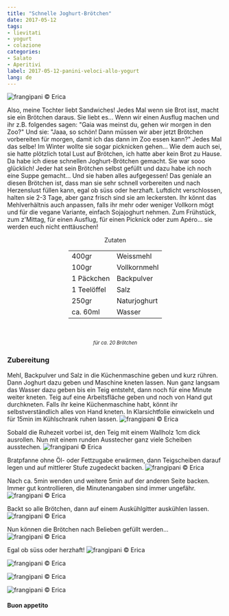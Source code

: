 ```yaml
---
title: "Schnelle Joghurt-Brötchen"
date: 2017-05-12
tags:
- lievitati
- yogurt 
- colazione
categories:
- Salato
- Aperitivi
label: 2017-05-12-panini-veloci-allo-yogurt
lang: de
---
```

![](../2017-05-12-panini-veloci-allo-yogurt/header.jpg "frangipani © Erica")

Also, meine Tochter liebt Sandwiches! Jedes Mal wenn sie Brot isst, macht sie ein Brötchen daraus. Sie liebt es... Wenn wir einen Ausflug machen und ihr z.B. folgendes sagen: "Gaia was meinst du, gehen wir morgen in den Zoo?" Und sie: "Jaaa, so schön! Dann müssen wir aber jetzt Brötchen vorbereiten für morgen, damit ich das dann im Zoo essen kann?" Jedes Mal das selbe! Im Winter wollte sie sogar picknicken gehen... Wie dem auch sei, sie hatte plötzlich total Lust auf Brötchen, ich hatte aber kein Brot zu Hause. Da habe ich diese schnellen Joghurt-Brötchen gemacht. Sie war sooo glücklich! Jeder hat sein Brötchen selbst gefüllt und dazu habe ich noch eine Suppe gemacht... Und sie haben alles aufgegessen! Das geniale an diesen Brötchen ist, dass man sie sehr schnell vorbereiten und nach Herzenslust füllen kann, egal ob süss oder herzhaft. Luftdicht verschlossen, halten sie 2-3 Tage, aber ganz frisch sind sie am leckersten. Ihr könnt das Mehlverhältnis auch anpassen, falls ihr mehr oder weniger Vollkorn mögt und für die vegane Variante, einfach Sojajoghurt nehmen. Zum Frühstück, zum z'Mittag, für einen Ausflug, für einen Picknick oder zum Apéro... sie werden euch nicht enttäuschen!

<div id="wrapper" style="text-align: center">
  <div id="yourdiv" style="display: inline-block;">
    <div class="ingredients">
      <div class="ingredients-title">Zutaten</div>
      <table>
        <tbody>
          <tr>
            <td>400gr</td>
            <td>Weissmehl</td>
          </tr>
          <tr>
            <td>100gr</td>
            <td>Vollkornmehl</td>
          </tr>
          <tr>
            <td>1 Päckchen</td>
            <td>Backpulver</td>
          </tr>
          <tr>
            <td>1 Teelöffel</td>
            <td>Salz</td>
          </tr>
          <tr>
            <td>250gr</td>
            <td>Naturjoghurt</td>
          </tr>
          <tr>
            <td>ca. 60ml</td>
            <td>Wasser</td>
          </tr>
        </tbody>
      </table>
      <br></br>
      <i class="pull-right" style="font-size: 80%;">für ca. 20 Brötchen</i>
    </div>
  </div>
</div>


<h3>
  <font color="grey">
    <i class="fa-solid fa-gears"></i>
  </font> Zubereitung
</h3>

Mehl, Backpulver und Salz in die Küchenmaschine geben und kurz rühren. Dann Joghurt dazu geben und Maschine kneten lassen. Nun ganz langsam das Wasser dazu geben bis ein Teig entsteht, dann noch für eine Minute weiter kneten. Teig auf eine Arbeitsfläche geben und noch von Hand gut durchkneten. Falls ihr keine Küchenmaschine habt, könnt ihr selbstverständlich alles von Hand kneten. In Klarsichtfolie einwickeln und für 15min im Kühlschrank ruhen lassen.
![](../2017-05-12-panini-veloci-allo-yogurt/impasto.jpg "frangipani © Erica")

Sobald die Ruhezeit vorbei ist, den Teig mit einem Wallholz 1cm dick ausrollen. Nun mit einem runden Ausstecher ganz viele Scheiben ausstechen.
![](../2017-05-12-panini-veloci-allo-yogurt/coppare.jpg "frangipani © Erica")

Bratpfanne ohne Öl- oder Fettzugabe erwärmen, dann Teigscheiben darauf legen und auf mittlerer Stufe zugedeckt backen.
![](../2017-05-12-panini-veloci-allo-yogurt/padella1.jpg "frangipani © Erica")

Nach ca. 5min wenden und weitere 5min auf der anderen Seite backen. Immer gut kontrollieren, die Minutenangaben sind immer ungefähr.
![](../2017-05-12-panini-veloci-allo-yogurt/padella2.jpg "frangipani © Erica")

Backt so alle Brötchen, dann auf einem Auskühlgitter auskühlen lassen.
![](../2017-05-12-panini-veloci-allo-yogurt/panini.jpg "frangipani © Erica")

Nun können die Brötchen nach Belieben gefüllt werden...
![](../2017-05-12-panini-veloci-allo-yogurt/farcire.jpg "frangipani © Erica")

Egal ob süss oder herzhaft!
![](../2017-05-12-panini-veloci-allo-yogurt/risultato1.jpg "frangipani © Erica")

![](../2017-05-12-panini-veloci-allo-yogurt/risultato2.jpg "frangipani © Erica")

![](../2017-05-12-panini-veloci-allo-yogurt/risultato3.jpg "frangipani © Erica")

![](../2017-05-12-panini-veloci-allo-yogurt/risultato4.jpg "frangipani © Erica")

<h4>Buon appetito
  <font color="red">
    <i class="fa-regular fa-face-smile"></i>
  </font>
</h4>
